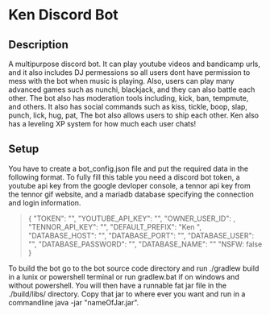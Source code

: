 Ken Discord Bot
===

Description
---
A multipurpose discord bot. It can play youtube videos and bandicamp urls, and it also includes DJ permessions so all users dont have permission to mess with the bot when music is playing. Also, users can play many advanced games such as nunchi, blackjack, and they can also battle each other. The bot also has moderation tools including, kick, ban, tempmute, and others. It also has social commands such as kiss, tickle, boop, slap, punch, lick, hug, pat, The bot also allows users to ship each other. Ken also has a leveling XP system for how much each user chats!

Setup
---

You have to create a bot_config.json file and put the required data in the following format. To fully fill this table you need a discord bot token, a youtube api key from the google devloper console, a tennor api key from the tennor gif website, and a mariadb database specifying the connection and login information.

>{
>	"TOKEN": "",
>	"YOUTUBE_API_KEY": "",
>	"OWNER_USER_ID": ,
>	"TENNOR_API_KEY": "",
>	"DEFAULT_PREFIX": "Ken ",
>	"DATABASE_HOST": "",
>	"DATABASE_PORT": "",
>	"DATABASE_USER": "",
>	"DATABASE_PASSWORD": "",
>	"DATABASE_NAME": ""
>	"NSFW: false
>}

To build the bot go to the bot source code directory and run ./gradlew build in a lunix or powershell terminal or run gradlew.bat if on windows and without powershell. You will then have a runnable fat jar file in the ./build/libs/ directory. Copy that jar to where ever you want and run in a commandline java -jar "nameOfJar.jar".

